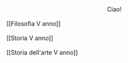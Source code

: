   <center>Ciao!</center>
<br>
[[Filosofia V anno]] <br>
 <br>
[[Storia V anno]] <br>
 <br>
[[Storia dell'arte V anno]] <br>
